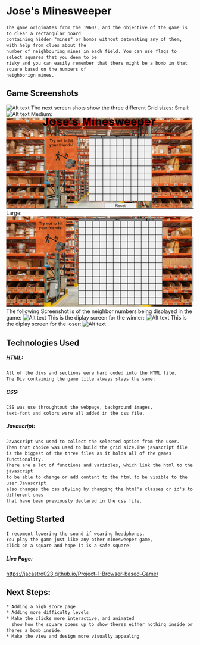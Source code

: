 # Jose's Minesweeper
    The game originates from the 1960s, and the objective of the game is to clear a rectangular board 
    containing hidden "mines" or bombs without detonating any of them, with help from clues about the 
    number of neighbouring mines in each field. You can use flags to select squares that you deem to be 
    risky and you can easily remember that there might be a bomb in that square based on the numbers of 
    neighborign mines.

## Game Screenshots
![Alt text](images/screenshots/intro.png)
The next screen shots show the three different Grid sizes:
Small:
![Alt text](images/screenshots/smallGrid.png)
Medium:
![Alt text](images/screenshots/mediumGrid.png)
Large:
![Alt text](images/screenshots/largeGrid.png)
The following Screenshot is of the neighbor numbers being displayed in the game:
![Alt text](images/screenshots/neighbornumbers.png)
This is the diplay screen for the winner:
![Alt text](images/screenshots/winScreen.png)
This is the diplay screen for the loser:
![Alt text](images/screenshots/loseScreen.png)

## Technologies Used
##### HTML:
    All of the divs and sections were hard coded into the HTML file. 
    The Div containing the game title always stays the same:
##### CSS:
    CSS was use throughtout the webpage, background images, 
    text-font and colors were all added in the css file.
##### Javascript:
    Javascript was used to collect the selected option from the user. 
    Then that choice was used to build the grid size.The javascript file 
    is the biggest of the three files as it holds all of the games functionality. 
    There are a lot of functions and variables, which link the html to the javascript 
    to be able to change or add content to the html to be visible to the user.Javascript 
    also changes the css styling by changing the html's classes or id's to different ones 
    that have been previously declared in the css file.

## Getting Started
    I recoment lowering the sound if wearing headphones.
    You play the game just like any other minesweeper game, 
    click on a square and hope it is a safe square:
##### Live Page:
https://jacastro023.github.io/Project-1-Browser-based-Game/

## Next Steps:
    * Adding a high score page
    * Adding more difficulty levels
    * Make the clicks more interactive, and animated
      show how the square opens up to show theres either nothing inside or theres a bomb inside.
    * Make the view and design more visually appealing
